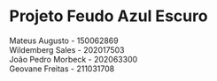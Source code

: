 # Projeto Feudo Azul Escuro

Mateus Augusto - 150062869 </br>
Wildemberg Sales - 202017503 </br>
João Pedro Morbeck - 202063300 </br>
Geovane Freitas - 211031708 </br>
